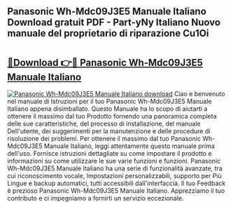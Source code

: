 ## Panasonic Wh-Mdc09J3E5 Manuale Italiano Download gratuit PDF - Part-yNy Italiano Nuovo manuale del proprietario di riparazione Cu1Oi

# <h2><a href="http://dfewcp.blite.top/?on=Panasonic+Wh-Mdc09J3E5+Manuale+Italiano">🔗Download 👉🔴 Panasonic Wh-Mdc09J3E5 Manuale Italiano</a></h2>

[![Panasonic Wh-Mdc09J3E5 Manuale Italiano download](https://i.imgur.com/lujVjoI.png)](http://dfewcp.blite.top/?on=Panasonic+Wh-Mdc09J3E5+Manuale+Italiano)
Ciao e benvenuto nel manuale di Istruzioni per il tuo Panasonic Wh-Mdc09J3E5 Manuale Italiano appena disimballato. Questo Manuale ha lo scopo di aiutarti a ottenere il massimo dal tuo Prodotto fornendo una panoramica completa delle sue caratteristiche, del processo di installazione, del manuale Dell'utente, dei suggerimenti per la manutenzione e delle procedure di risoluzione dei problemi. Per ottenere il massimo dal tuo Panasonic Wh-Mdc09J3E5 Manuale Italiano, leggi attentamente questo manuale prima dell'uso. Fornisce istruzioni dettagliate su come impostare il prodotto e informazioni su come utilizzare le sue varie funzioni e funzioni. Panasonic Wh-Mdc09J3E5 Manuale Italiano ha una serie di funzionalità avanzate, tra cui riconoscimento vocale, Impostazioni personalizzabili, supporto per Più Lingue e backup automatici, tutti accessibili dall'interfaccia. Il tuo Feedback è prezioso Panasonic Wh-Mdc09J3E5 Manuale Italiano. Apprezziamo il tuo contributo e ci impegniamo a fornirti un servizio eccezionale.
